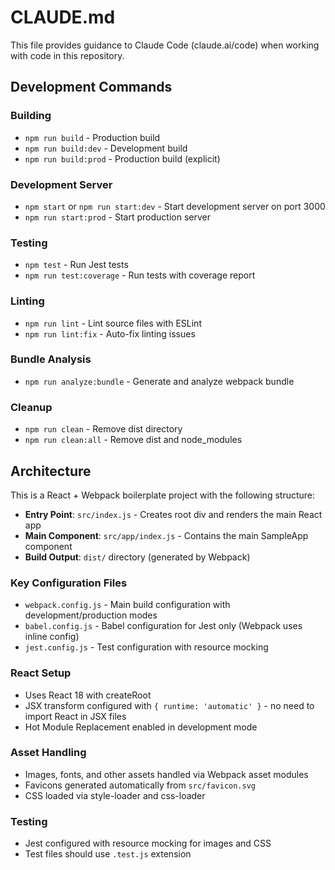 # CLAUDE.md

This file provides guidance to Claude Code (claude.ai/code) when working with code in this repository.

## Development Commands

### Building
- `npm run build` - Production build
- `npm run build:dev` - Development build
- `npm run build:prod` - Production build (explicit)

### Development Server
- `npm start` or `npm run start:dev` - Start development server on port 3000
- `npm run start:prod` - Start production server

### Testing
- `npm test` - Run Jest tests
- `npm run test:coverage` - Run tests with coverage report

### Linting
- `npm run lint` - Lint source files with ESLint
- `npm run lint:fix` - Auto-fix linting issues

### Bundle Analysis
- `npm run analyze:bundle` - Generate and analyze webpack bundle

### Cleanup
- `npm run clean` - Remove dist directory
- `npm run clean:all` - Remove dist and node_modules

## Architecture

This is a React + Webpack boilerplate project with the following structure:

- **Entry Point**: `src/index.js` - Creates root div and renders the main React app
- **Main Component**: `src/app/index.js` - Contains the main SampleApp component
- **Build Output**: `dist/` directory (generated by Webpack)

### Key Configuration Files
- `webpack.config.js` - Main build configuration with development/production modes
- `babel.config.js` - Babel configuration for Jest only (Webpack uses inline config)
- `jest.config.js` - Test configuration with resource mocking

### React Setup
- Uses React 18 with createRoot
- JSX transform configured with `{ runtime: 'automatic' }` - no need to import React in JSX files
- Hot Module Replacement enabled in development mode

### Asset Handling
- Images, fonts, and other assets handled via Webpack asset modules
- Favicons generated automatically from `src/favicon.svg`
- CSS loaded via style-loader and css-loader

### Testing
- Jest configured with resource mocking for images and CSS
- Test files should use `.test.js` extension